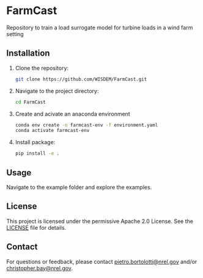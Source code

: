 # FarmCast
Repository to train a load surrogate model for turbine loads in a wind farm setting

## Installation


1. Clone the repository:
    ```bash
    git clone https://github.com/WISDEM/FarmCast.git
    ```

2. Navigate to the project directory:
    ```bash
    cd FarmCast
    ```

3. Create and acivate an anaconda environment
    ```bash
    conda env create -n farmcast-env -f environment.yaml
    conda activate farmcast-env  

4. Install package:
    ```bash
    pip install -e .
    ```

## Usage

Navigate to the example folder and explore the examples.

## License

This project is licensed under the permissive Apache 2.0 License. See the [LICENSE](LICENSE) file for details.

## Contact

For questions or feedback, please contact [pietro.bortolotti@nrel.gov](mailto:pietro.bortolotti@nrel.gov) and/or [christopher.bay@nrel.gov](mailto:christopher.bay@nrel.gov).